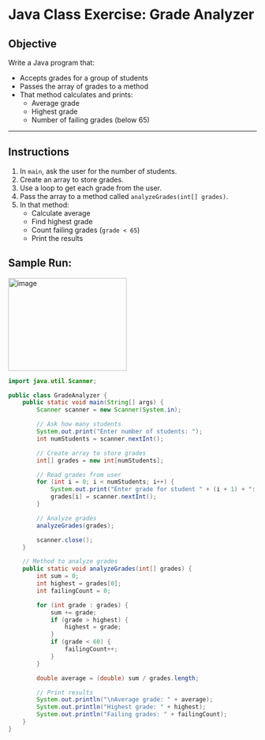 
# Java Class Exercise: Grade Analyzer

## Objective

Write a Java program that:

- Accepts grades for a group of students  
- Passes the array of grades to a method  
- That method calculates and prints:
  - Average grade  
  - Highest grade  
  - Number of failing grades (below 65)  

---

## Instructions

1. In `main`, ask the user for the number of students.
2. Create an array to store grades.
3. Use a loop to get each grade from the user.
4. Pass the array to a method called `analyzeGrades(int[] grades)`.
5. In that method:
   - Calculate average  
   - Find highest grade  
   - Count failing grades (`grade < 65`)  
   - Print the results
  
## Sample Run:

<img width="240" height="188" alt="image" src="https://github.com/user-attachments/assets/9eab49f2-bc5e-4f15-b80b-5aa81aad1727" />

```java
import java.util.Scanner;

public class GradeAnalyzer {
    public static void main(String[] args) {
        Scanner scanner = new Scanner(System.in);

        // Ask how many students
        System.out.print("Enter number of students: ");
        int numStudents = scanner.nextInt();

        // Create array to store grades
        int[] grades = new int[numStudents];

        // Read grades from user
        for (int i = 0; i < numStudents; i++) {
            System.out.print("Enter grade for student " + (i + 1) + ": ");
            grades[i] = scanner.nextInt();
        }

        // Analyze grades
        analyzeGrades(grades);

        scanner.close();
    }

    // Method to analyze grades
    public static void analyzeGrades(int[] grades) {
        int sum = 0;
        int highest = grades[0];
        int failingCount = 0;

        for (int grade : grades) {
            sum += grade;
            if (grade > highest) {
                highest = grade;
            }
            if (grade < 60) {
                failingCount++;
            }
        }

        double average = (double) sum / grades.length;

        // Print results
        System.out.println("\nAverage grade: " + average);
        System.out.println("Highest grade: " + highest);
        System.out.println("Failing grades: " + failingCount);
    }
}
